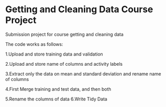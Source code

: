 # Getting and Cleaning Data Course Project
Submission project for course getting and cleaning data 

The code works as follows: 

1.Upload and store training data and validation

2.Upload and store name of columns and activity labels

3.Extract only the data on mean and standard deviation and rename name of columns

4.First Merge training and test data, and then both 

5.Rename the columns of data 
6.Write Tidy Data
